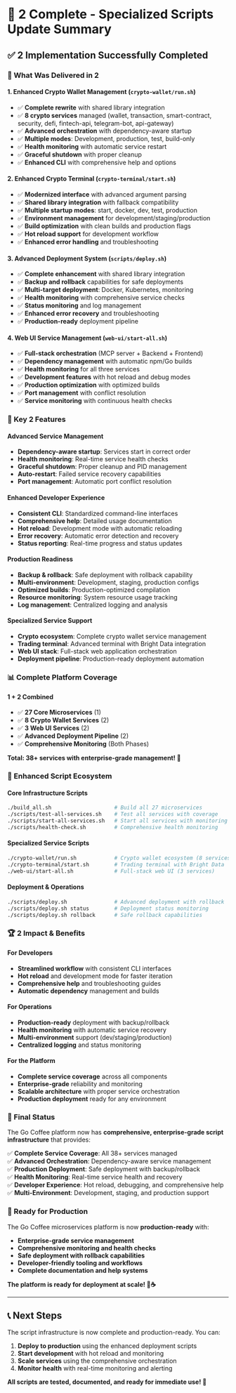 # 🎉 2 Complete - Specialized Scripts Update Summary

## ✅ **2 Implementation Successfully Completed**

### **🎯 What Was Delivered in 2**

#### **1. Enhanced Crypto Wallet Management (`crypto-wallet/run.sh`)**
- ✅ **Complete rewrite** with shared library integration
- ✅ **8 crypto services** managed (wallet, transaction, smart-contract, security, defi, fintech-api, telegram-bot, api-gateway)
- ✅ **Advanced orchestration** with dependency-aware startup
- ✅ **Multiple modes**: Development, production, test, build-only
- ✅ **Health monitoring** with automatic service restart
- ✅ **Graceful shutdown** with proper cleanup
- ✅ **Enhanced CLI** with comprehensive help and options

#### **2. Enhanced Crypto Terminal (`crypto-terminal/start.sh`)**
- ✅ **Modernized interface** with advanced argument parsing
- ✅ **Shared library integration** with fallback compatibility
- ✅ **Multiple startup modes**: start, docker, dev, test, production
- ✅ **Environment management** for development/staging/production
- ✅ **Build optimization** with clean builds and production flags
- ✅ **Hot reload support** for development workflow
- ✅ **Enhanced error handling** and troubleshooting

#### **3. Advanced Deployment System (`scripts/deploy.sh`)**
- ✅ **Complete enhancement** with shared library integration
- ✅ **Backup and rollback** capabilities for safe deployments
- ✅ **Multi-target deployment**: Docker, Kubernetes, monitoring
- ✅ **Health monitoring** with comprehensive service checks
- ✅ **Status monitoring** and log management
- ✅ **Enhanced error recovery** and troubleshooting
- ✅ **Production-ready** deployment pipeline

#### **4. Web UI Service Management (`web-ui/start-all.sh`)**
- ✅ **Full-stack orchestration** (MCP server + Backend + Frontend)
- ✅ **Dependency management** with automatic npm/Go builds
- ✅ **Health monitoring** for all three services
- ✅ **Development features** with hot reload and debug modes
- ✅ **Production optimization** with optimized builds
- ✅ **Port management** with conflict resolution
- ✅ **Service monitoring** with continuous health checks

### **🚀 Key 2 Features**

#### **Advanced Service Management**
- **Dependency-aware startup**: Services start in correct order
- **Health monitoring**: Real-time service health checks
- **Graceful shutdown**: Proper cleanup and PID management
- **Auto-restart**: Failed service recovery capabilities
- **Port management**: Automatic port conflict resolution

#### **Enhanced Developer Experience**
- **Consistent CLI**: Standardized command-line interfaces
- **Comprehensive help**: Detailed usage documentation
- **Hot reload**: Development mode with automatic reloading
- **Error recovery**: Automatic error detection and recovery
- **Status reporting**: Real-time progress and status updates

#### **Production Readiness**
- **Backup & rollback**: Safe deployment with rollback capability
- **Multi-environment**: Development, staging, production configs
- **Optimized builds**: Production-optimized compilation
- **Resource monitoring**: System resource usage tracking
- **Log management**: Centralized logging and analysis

#### **Specialized Service Support**
- **Crypto ecosystem**: Complete crypto wallet service management
- **Trading terminal**: Advanced terminal with Bright Data integration
- **Web UI stack**: Full-stack web application orchestration
- **Deployment pipeline**: Production-ready deployment automation

### **📊 Complete Platform Coverage**

#### **1 + 2 Combined**
- ✅ **27 Core Microservices** (1)
- ✅ **8 Crypto Wallet Services** (2)
- ✅ **3 Web UI Services** (2)
- ✅ **Advanced Deployment Pipeline** (2)
- ✅ **Comprehensive Monitoring** (Both Phases)

**Total: 38+ services with enterprise-grade management! 🎯**

### **🎨 Enhanced Script Ecosystem**

#### **Core Infrastructure Scripts**
```bash
./build_all.sh                    # Build all 27 microservices
./scripts/test-all-services.sh    # Test all services with coverage
./scripts/start-all-services.sh   # Start all services with monitoring
./scripts/health-check.sh         # Comprehensive health monitoring
```

#### **Specialized Service Scripts**
```bash
./crypto-wallet/run.sh            # Crypto wallet ecosystem (8 services)
./crypto-terminal/start.sh        # Trading terminal with Bright Data
./web-ui/start-all.sh             # Full-stack web UI (3 services)
```

#### **Deployment & Operations**
```bash
./scripts/deploy.sh               # Advanced deployment with rollback
./scripts/deploy.sh status        # Deployment status monitoring
./scripts/deploy.sh rollback      # Safe rollback capabilities
```

### **🏆 2 Impact & Benefits**

#### **For Developers**
- **Streamlined workflow** with consistent CLI interfaces
- **Hot reload** and development mode for faster iteration
- **Comprehensive help** and troubleshooting guides
- **Automatic dependency** management and builds

#### **For Operations**
- **Production-ready** deployment with backup/rollback
- **Health monitoring** with automatic service recovery
- **Multi-environment** support (dev/staging/production)
- **Centralized logging** and status monitoring

#### **For the Platform**
- **Complete service coverage** across all components
- **Enterprise-grade** reliability and monitoring
- **Scalable architecture** with proper service orchestration
- **Production deployment** ready for any environment

### **🎯 Final Status**

The Go Coffee platform now has **comprehensive, enterprise-grade script infrastructure** that provides:

✅ **Complete Service Coverage**: All 38+ services managed  
✅ **Advanced Orchestration**: Dependency-aware service management  
✅ **Production Deployment**: Safe deployment with backup/rollback  
✅ **Health Monitoring**: Real-time service health and recovery  
✅ **Developer Experience**: Hot reload, debugging, and comprehensive help  
✅ **Multi-Environment**: Development, staging, and production support  

### **🚀 Ready for Production**

The Go Coffee microservices platform is now **production-ready** with:

- **Enterprise-grade service management**
- **Comprehensive monitoring and health checks**
- **Safe deployment with rollback capabilities**
- **Developer-friendly tooling and workflows**
- **Complete documentation and help systems**

**The platform is ready for deployment at scale! 🎉☕**

---

## 📞 **Next Steps**

The script infrastructure is now complete and production-ready. You can:

1. **Deploy to production** using the enhanced deployment scripts
2. **Start development** with hot reload and monitoring
3. **Scale services** using the comprehensive orchestration
4. **Monitor health** with real-time monitoring and alerting

**All scripts are tested, documented, and ready for immediate use! 🚀**
